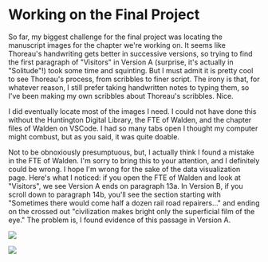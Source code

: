# Working on the Final Project
So far, my biggest challenge for the final project was locating the manuscript images for the chapter we're working on. It seems like Thoreau's handwriting gets better in successive versions, so trying to find the first paragraph of "Visitors" in Version A (surprise, it's actually in "Solitude"!) took some time and squinting. But I must admit it is pretty cool to see Thoreau's process, from scribbles to finer script. The irony is that, for whatever reason, I still prefer taking handwritten notes to typing them, so I've been making my own scribbles about Thoreau's scribbles. Nice. 

I did eventually locate most of the images I need. I could not have done this without the Huntington Digital Library, the FTE of Walden, and the chapter files of Walden on VSCode. I had so many tabs open I thought my computer might combust, but as you said, it was quite doable. 

Not to be obnoxiously presumptuous, but, I actually think I found a mistake in the FTE of Walden. I'm sorry to bring this to your attention, and I definitely could be wrong. I hope I'm wrong for the sake of the data visualization page. Here's what I noticed: if you open the FTE of Walden and look at "Visitors", we see Version A ends on paragraph 13a. In Version B, if you scroll down to paragraph 14b, you'll see the section starting with "Sometimes there would come half a dozen rail road repairers..." and ending on the crossed out "civilization makes bright only the superficial film of the eye." The problem is, I found evidence of this passage in Version A. 

![](images/https://cdm16003.contentdm.oclc.org/digital/iiif/p16003coll16/164/full/full/0/default.jpg)

![](images/https://cdm16003.contentdm.oclc.org/digital/iiif/p16003coll16/166/full/full/0/default.jpg) 
